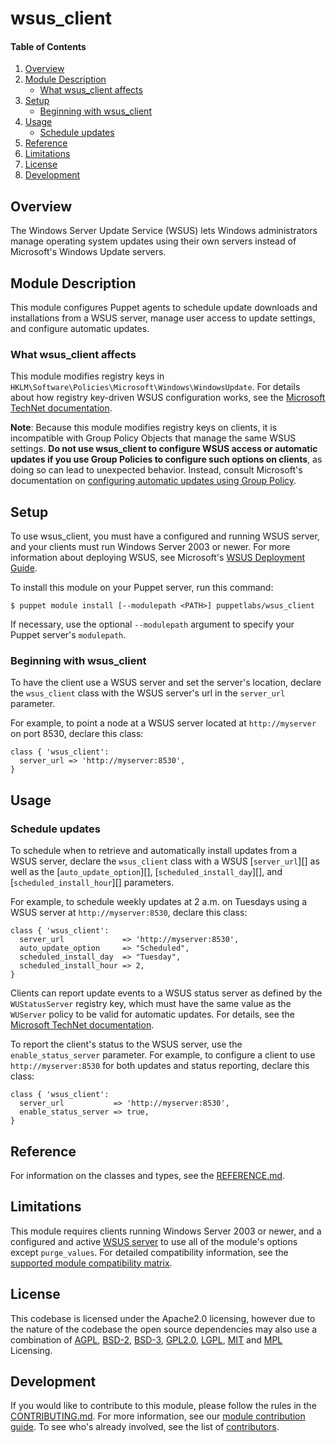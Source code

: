 # wsus_client

#### Table of Contents

1. [Overview](#overview)
2. [Module Description](#module-description)
    * [What wsus_client affects](#what-wsus_client-affects)
3. [Setup](#setup)
    * [Beginning with wsus_client](#beginning-with-wsus_client)
4. [Usage](#usage)
    * [Schedule updates](#schedule-updates)
5. [Reference](#reference)
6. [Limitations](#limitations)
7. [License](#license)
8. [Development](#development)

## Overview

The Windows Server Update Service (WSUS) lets Windows administrators manage operating system updates using their own servers instead of Microsoft's Windows Update servers.

## Module Description

This module configures Puppet agents to schedule update downloads and installations from a WSUS server, manage user access to update settings, and configure automatic updates.

### What wsus_client affects

This module modifies registry keys in `HKLM\Software\Policies\Microsoft\Windows\WindowsUpdate`. For details about how registry key-driven WSUS configuration works, see the [Microsoft TechNet documentation](https://technet.microsoft.com/en-us/library/dd939844.aspx).

**Note**: Because this module modifies registry keys on clients, it is incompatible with Group Policy Objects that manage the same WSUS settings. **Do not use wsus_client to configure WSUS access or automatic updates if you use Group Policies to configure such options on clients**, as doing so can lead to unexpected behavior. Instead, consult Microsoft's documentation on [configuring automatic updates using Group Policy](https://technet.microsoft.com/en-us/library/dd939933.aspx).

## Setup

To use wsus_client, you must have a configured and running WSUS server, and your clients must run Windows Server 2003 or newer. For more information about deploying WSUS, see Microsoft's [WSUS Deployment Guide](https://technet.microsoft.com/en-us/library/dd939906.aspx).

To install this module on your Puppet server, run this command:

~~~
$ puppet module install [--modulepath <PATH>] puppetlabs/wsus_client
~~~

If necessary, use the optional `--modulepath` argument to specify your Puppet server's `modulepath`.

### Beginning with wsus_client

To have the client use a WSUS server and set the server's location, declare the `wsus_client` class with the WSUS server's url in the `server_url` parameter.

For example, to point a node at a WSUS server located at `http://myserver` on port 8530, declare this class:

~~~ puppet
class { 'wsus_client':
  server_url => 'http://myserver:8530',
}
~~~

## Usage

### Schedule updates

To schedule when to retrieve and automatically install updates from a WSUS server, declare the `wsus_client` class with a WSUS [`server_url`][] as well as the [`auto_update_option`][], [`scheduled_install_day`][], and [`scheduled_install_hour`][] parameters.

For example, to schedule weekly updates at 2 a.m. on Tuesdays using a WSUS server at `http://myserver:8530`, declare this class:

~~~ puppet
class { 'wsus_client':
  server_url             => 'http://myserver:8530',
  auto_update_option     => "Scheduled",
  scheduled_install_day  => "Tuesday",
  scheduled_install_hour => 2,
}
~~~

Clients can report update events to a WSUS status server as defined by the `WUStatusServer` registry key, which must have the same value as the `WUServer` policy to be valid for automatic updates. For details, see the [Microsoft TechNet documentation](TechNet).

To report the client's status to the WSUS server, use the `enable_status_server` parameter. For example, to configure a client to use `http://myserver:8530` for both updates and status reporting, declare this class:

~~~ puppet
class { 'wsus_client':
  server_url           => 'http://myserver:8530',
  enable_status_server => true,
}
~~~

## Reference

For information on the classes and types, see the [REFERENCE.md](https://github.com/puppetlabs/puppetlabs-wsus_client/blob/main/REFERENCE.md).

## Limitations

This module requires clients running Windows Server 2003 or newer, and a configured and active [WSUS server](https://technet.microsoft.com/en-us/library/hh852338.aspx) to use all of the module's options except `purge_values`. For detailed compatibility information, see the [supported module compatibility matrix](https://forge.puppet.com/supported#compat-matrix).

## License

This codebase is licensed under the Apache2.0 licensing, however due to the nature of the codebase the open source dependencies may also use a combination of [AGPL](https://www.gnu.org/licenses/agpl-3.0.en.html), [BSD-2](https://opensource.org/license/bsd-2-claus), [BSD-3](https://opensource.org/license/bsd-3-claus), [GPL2.0](https://www.gnu.org/licenses/old-licenses/gpl-2.0.en.html), [LGPL](https://opensource.org/license/lgpl-3-0/), [MIT](https://opensource.org/license/mit/) and [MPL](https://opensource.org/license/mpl-2-0/) Licensing.

## Development

If you would like to contribute to this module, please follow the rules in the [CONTRIBUTING.md](https://github.com/puppetlabs/puppetlabs-wsus_client/blob/main/CONTRIBUTING.md). For more information, see our [module contribution guide](https://puppet.com/docs/puppet/latest/contributing.html). To see who's already involved, see the list of [contributors](https://github.com/puppetlabs/puppetlabs-wsus_client/graphs/contributors).
